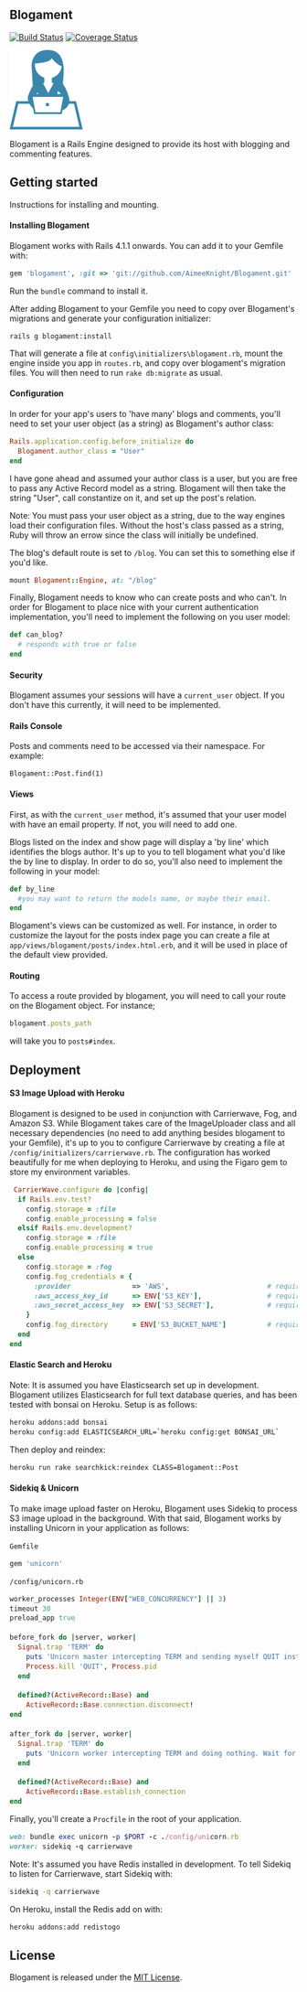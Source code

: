 ## Blogament

[![Build Status](https://travis-ci.org/aimeeknight/Blogament.svg?branch=master)](https://travis-ci.org/AimeeKnight/Blogament.svg?branch=master)
[![Coverage Status](https://coveralls.io/repos/AimeeKnight/Blogament/badge.png?branch=master)](https://coveralls.io/r/AimeeKnight/Blogament?branch=master)

![Image](/blogament.png?raw=true)

Blogament is a Rails Engine designed to provide its host with blogging and commenting features.

## Getting started
Instructions for installing and mounting.

#### Installing Blogament
Blogament works with Rails 4.1.1 onwards. You can add it to your Gemfile with:

```ruby
gem 'blogament', :git => 'git://github.com/AimeeKnight/Blogament.git'
```
Run the `bundle` command to install it.   

After adding Blogament to your Gemfile you need to copy over
Blogament's migrations and generate your configuration initializer:

```console
rails g blogament:install
```

That will generate a file at `config\initializers\blogament.rb`,
mount the engine inside you app in `routes.rb`, and copy over
blogament's migration files.
You will then need to run `rake db:migrate` as usual.

#### Configuration
In order for your app's users to 'have many' blogs and comments, you'll need to set your 
user object (as a string) as Blogament's author class:

```ruby
Rails.application.config.before_initialize do
  Blogament.author_class = "User"
end
```

I have gone ahead and assumed your author class is a user,
but you are free to pass any Active Record model as a string.
Blogament will then take the string "User", call constantize
on it, and set up the post's relation.

Note: You must pass your user object as a string, due to the way engines load their 
configuration files. Without the host's class passed as a string, Ruby will throw an errow 
since the class will initially be undefined.

The blog's default route is set to `/blog`. You can set this to something else if you'd like.

```ruby
mount Blogament::Engine, at: "/blog"
```
Finally, Blogament needs to know who can create posts and who can't.
In order for Blogament to place nice with your current authentication
implementation, you'll need to implement the following on you user model:

```ruby
def can_blog?
  # responds with true or false
end
```
#### Security

Blogament assumes your sessions will have a `current_user` object.
If you don't have this currently, it will need to be implemented.

#### Rails Console
Posts and comments need to be accessed via their namespace.
For example:

```console
Blogament::Post.find(1)
```

#### Views

First, as with the `current_user` method, it's assumed that your user model
with have an email property. If not, you will need to add one.

Blogs listed on the index and show page will display a 'by line' which
identifies the blogs author. It's up to you to tell blogament what you'd like the by line to display.
In order to do so, you'll also need to implement the following in your model:

```ruby
def by_line
  #you may want to return the models name, or maybe their email.
end
```

Blogament's views can be customized as well. For instance, in order to customize the layout for
the posts index page you can create a file at `app/views/blogament/posts/index.html.erb`,
and it will be used in place of the default view provided.

#### Routing
To access a route provided by blogament, you will need to call your route on the 
Blogament object. For instance; 

```ruby
blogament.posts_path
```

will take you to `posts#index`.


## Deployment

#### S3 Image Upload with Heroku

Blogament is designed to be used in conjunction with Carrierwave, Fog,
and Amazon S3. While Blogament takes care of the ImageUploader class and all 
necessary dependencies (no need to add anything besides blogament to your Gemfile), 
it's up to you to configure Carrierwave by creating a file at 
`/config/initializers/carrierwave.rb`. 
The configuration has worked beautifully
for me when deploying to Heroku, and using the Figaro
gem to store my environment variables.

```ruby
 CarrierWave.configure do |config|
  if Rails.env.test?
    config.storage = :file
    config.enable_processing = false
  elsif Rails.env.development?
    config.storage = :file
    config.enable_processing = true
  else
    config.storage = :fog
    config.fog_credentials = {
      :provider               => 'AWS',                        # required
      :aws_access_key_id      => ENV['S3_KEY'],                # required
      :aws_secret_access_key  => ENV['S3_SECRET'],             # required
    }
    config.fog_directory      = ENV['S3_BUCKET_NAME']          # required
  end
end
```

#### Elastic Search and  Heroku

Note: It is assumed you have Elasticsearch set up in development.
Blogament utilizes Elasticsearch for full text database queries,
and has been tested with bonsai on Heroku.
Setup is as follows:

```sh
heroku addons:add bonsai
heroku config:add ELASTICSEARCH_URL=`heroku config:get BONSAI_URL`
```
Then deploy and reindex:

```sh
heroku run rake searchkick:reindex CLASS=Blogament::Post
```

#### Sidekiq & Unicorn

To make image upload faster on Heroku, Blogament 
uses Sidekiq to process S3 image upload in the background.
With that said, Blogament works by installing Unicorn in your application as follows:

`Gemfile`

```ruby
gem 'unicorn'
```

`/config/unicorn.rb`

```ruby
worker_processes Integer(ENV["WEB_CONCURRENCY"] || 3)
timeout 30
preload_app true

before_fork do |server, worker|
  Signal.trap 'TERM' do
    puts 'Unicorn master intercepting TERM and sending myself QUIT instead'
    Process.kill 'QUIT', Process.pid
  end

  defined?(ActiveRecord::Base) and
    ActiveRecord::Base.connection.disconnect!
end

after_fork do |server, worker|
  Signal.trap 'TERM' do
    puts 'Unicorn worker intercepting TERM and doing nothing. Wait for master to send QUIT'
  end

  defined?(ActiveRecord::Base) and
    ActiveRecord::Base.establish_connection
end
```

Finally, you'll create a `Procfile` in the root of your application.

```ruby
web: bundle exec unicorn -p $PORT -c ./config/unicorn.rb
worker: sidekiq -q carrierwave
```

Note: It's assumed you have Redis installed in development. 
To tell Sidekiq to listen for Carrierwave, start Sidekiq with:

```sh
sidekiq -q carrierwave
```

On Heroku, install the Redis add on with: 

```sh
heroku addons:add redistogo
```

## License

Blogament is released under the [MIT License](http://www.opensource.org/licenses/MIT).
